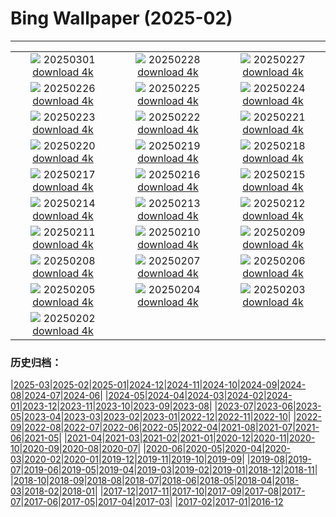 # Bing Wallpaper (2025-02)
**************
| | | |
| :----: | :----: | :----: |
| ![](https://www.bing.com/th?id=OHR.EucalyptusForest_JA-JP1746182669_1920x1080.jpg) 20250301 [download 4k](https://www.bing.com/th?id=OHR.EucalyptusForest_JA-JP1746182669_UHD.jpg) | ![](https://www.bing.com/th?id=OHR.BhutanMonastery_JA-JP1458270567_1920x1080.jpg) 20250228 [download 4k](https://www.bing.com/th?id=OHR.BhutanMonastery_JA-JP1458270567_UHD.jpg) | ![](https://www.bing.com/th?id=OHR.PolarCub_JA-JP1257956041_1920x1080.jpg) 20250227 [download 4k](https://www.bing.com/th?id=OHR.PolarCub_JA-JP1257956041_UHD.jpg) |
| ![](https://www.bing.com/th?id=OHR.ArgyllStalker_JA-JP1121064297_1920x1080.jpg) 20250226 [download 4k](https://www.bing.com/th?id=OHR.ArgyllStalker_JA-JP1121064297_UHD.jpg) | ![](https://www.bing.com/th?id=OHR.BryceHoodoos_JA-JP0914701137_1920x1080.jpg) 20250225 [download 4k](https://www.bing.com/th?id=OHR.BryceHoodoos_JA-JP0914701137_UHD.jpg) | ![](https://www.bing.com/th?id=OHR.RibbleheadViaduct_JA-JP0769503543_1920x1080.jpg) 20250224 [download 4k](https://www.bing.com/th?id=OHR.RibbleheadViaduct_JA-JP0769503543_UHD.jpg) |
| ![](https://www.bing.com/th?id=OHR.MtFujiSunrise_JA-JP0451320828_1920x1080.jpg) 20250223 [download 4k](https://www.bing.com/th?id=OHR.MtFujiSunrise_JA-JP0451320828_UHD.jpg) | ![](https://www.bing.com/th?id=OHR.StLouisArch_JA-JP0218152600_1920x1080.jpg) 20250222 [download 4k](https://www.bing.com/th?id=OHR.StLouisArch_JA-JP0218152600_UHD.jpg) | ![](https://www.bing.com/th?id=OHR.ChampakaSarasi_JA-JP0008600806_1920x1080.jpg) 20250221 [download 4k](https://www.bing.com/th?id=OHR.ChampakaSarasi_JA-JP0008600806_UHD.jpg) |
| ![](https://www.bing.com/th?id=OHR.FestungKonigsteinElbsandsteingebirge_JA-JP4771104579_1920x1080.jpg) 20250220 [download 4k](https://www.bing.com/th?id=OHR.FestungKonigsteinElbsandsteingebirge_JA-JP4771104579_UHD.jpg) | ![](https://www.bing.com/th?id=OHR.IceHoleOtter_JA-JP4600805047_1920x1080.jpg) 20250219 [download 4k](https://www.bing.com/th?id=OHR.IceHoleOtter_JA-JP4600805047_UHD.jpg) | ![](https://www.bing.com/th?id=OHR.BlueBelize_JA-JP4446467431_1920x1080.jpg) 20250218 [download 4k](https://www.bing.com/th?id=OHR.BlueBelize_JA-JP4446467431_UHD.jpg) |
| ![](https://www.bing.com/th?id=OHR.YungangGrottoes_JA-JP4266553262_1920x1080.jpg) 20250217 [download 4k](https://www.bing.com/th?id=OHR.YungangGrottoes_JA-JP4266553262_UHD.jpg) | ![](https://www.bing.com/th?id=OHR.HumpbackMother_JA-JP4098515390_1920x1080.jpg) 20250216 [download 4k](https://www.bing.com/th?id=OHR.HumpbackMother_JA-JP4098515390_UHD.jpg) | ![](https://www.bing.com/th?id=OHR.Misotsuchi2025_JA-JP3931043311_1920x1080.jpg) 20250215 [download 4k](https://www.bing.com/th?id=OHR.Misotsuchi2025_JA-JP3931043311_UHD.jpg) |
| ![](https://www.bing.com/th?id=OHR.PenguinLove_JA-JP3730970592_1920x1080.jpg) 20250214 [download 4k](https://www.bing.com/th?id=OHR.PenguinLove_JA-JP3730970592_UHD.jpg) | ![](https://www.bing.com/th?id=OHR.LakeTyrrell_JA-JP3510337163_1920x1080.jpg) 20250213 [download 4k](https://www.bing.com/th?id=OHR.LakeTyrrell_JA-JP3510337163_UHD.jpg) | ![](https://www.bing.com/th?id=OHR.PolarBearSwim_JA-JP3305613182_1920x1080.jpg) 20250212 [download 4k](https://www.bing.com/th?id=OHR.PolarBearSwim_JA-JP3305613182_UHD.jpg) |
| ![](https://www.bing.com/th?id=OHR.KairakuUme2025_JA-JP3144342607_1920x1080.jpg) 20250211 [download 4k](https://www.bing.com/th?id=OHR.KairakuUme2025_JA-JP3144342607_UHD.jpg) | ![](https://www.bing.com/th?id=OHR.UmbrellaDay_JA-JP2687142465_1920x1080.jpg) 20250210 [download 4k](https://www.bing.com/th?id=OHR.UmbrellaDay_JA-JP2687142465_UHD.jpg) | ![](https://www.bing.com/th?id=OHR.AlstromPoint_JA-JP2498220831_1920x1080.jpg) 20250209 [download 4k](https://www.bing.com/th?id=OHR.AlstromPoint_JA-JP2498220831_UHD.jpg) |
| ![](https://www.bing.com/th?id=OHR.SnowySvaneti_JA-JP2274619860_1920x1080.jpg) 20250208 [download 4k](https://www.bing.com/th?id=OHR.SnowySvaneti_JA-JP2274619860_UHD.jpg) | ![](https://www.bing.com/th?id=OHR.BlueNorway_JA-JP1977029810_1920x1080.jpg) 20250207 [download 4k](https://www.bing.com/th?id=OHR.BlueNorway_JA-JP1977029810_UHD.jpg) | ![](https://www.bing.com/th?id=OHR.WhararikiBeach_JA-JP9113396067_1920x1080.jpg) 20250206 [download 4k](https://www.bing.com/th?id=OHR.WhararikiBeach_JA-JP9113396067_UHD.jpg) |
| ![](https://www.bing.com/th?id=OHR.ScottishSheep_JA-JP7061956700_1920x1080.jpg) 20250205 [download 4k](https://www.bing.com/th?id=OHR.ScottishSheep_JA-JP7061956700_UHD.jpg) | ![](https://www.bing.com/th?id=OHR.YukiMatsuri2025_JA-JP6765872006_1920x1080.jpg) 20250204 [download 4k](https://www.bing.com/th?id=OHR.YukiMatsuri2025_JA-JP6765872006_UHD.jpg) | ![](https://www.bing.com/th?id=OHR.Risshun2025_JA-JP6529014440_1920x1080.jpg) 20250203 [download 4k](https://www.bing.com/th?id=OHR.Risshun2025_JA-JP6529014440_UHD.jpg) |
| ![](https://www.bing.com/th?id=OHR.AustriaMarmot_JA-JP6210470300_1920x1080.jpg) 20250202 [download 4k](https://www.bing.com/th?id=OHR.AustriaMarmot_JA-JP6210470300_UHD.jpg) |  |  |

### 历史归档：

|[2025-03](/../2025-03/2025-03.md)|[2025-02](/2025-02.md)|[2025-01](/../2025-01/2025-01.md)|[2024-12](/../2024-12/2024-12.md)|[2024-11](/../2024-11/2024-11.md)|[2024-10](/../2024-10/2024-10.md)|[2024-09](/../2024-09/2024-09.md)|[2024-08](/../2024-08/2024-08.md)|[2024-07](/../2024-07/2024-07.md)|[2024-06](/../2024-06/2024-06.md)|
|[2024-05](/../2024-05/2024-05.md)|[2024-04](/../2024-04/2024-04.md)|[2024-03](/../2024-03/2024-03.md)|[2024-02](/../2024-02/2024-02.md)|[2024-01](/../2024-01/2024-01.md)|[2023-12](/../2023-12/2023-12.md)|[2023-11](/../2023-11/2023-11.md)|[2023-10](/../2023-10/2023-10.md)|[2023-09](/../2023-09/2023-09.md)|[2023-08](/../2023-08/2023-08.md)|
|[2023-07](/../2023-07/2023-07.md)|[2023-06](/../2023-06/2023-06.md)|[2023-05](/../2023-05/2023-05.md)|[2023-04](/../2023-04/2023-04.md)|[2023-03](/../2023-03/2023-03.md)|[2023-02](/../2023-02/2023-02.md)|[2023-01](/../2023-01/2023-01.md)|[2022-12](/../2022-12/2022-12.md)|[2022-11](/../2022-11/2022-11.md)|[2022-10](/../2022-10/2022-10.md)|
|[2022-09](/../2022-09/2022-09.md)|[2022-08](/../2022-08/2022-08.md)|[2022-07](/../2022-07/2022-07.md)|[2022-06](/../2022-06/2022-06.md)|[2022-05](/../2022-05/2022-05.md)|[2022-04](/../2022-04/2022-04.md)|[2021-08](/../2021-08/2021-08.md)|[2021-07](/../2021-07/2021-07.md)|[2021-06](/../2021-06/2021-06.md)|[2021-05](/../2021-05/2021-05.md)|
|[2021-04](/../2021-04/2021-04.md)|[2021-03](/../2021-03/2021-03.md)|[2021-02](/../2021-02/2021-02.md)|[2021-01](/../2021-01/2021-01.md)|[2020-12](/../2020-12/2020-12.md)|[2020-11](/../2020-11/2020-11.md)|[2020-10](/../2020-10/2020-10.md)|[2020-09](/../2020-09/2020-09.md)|[2020-08](/../2020-08/2020-08.md)|[2020-07](/../2020-07/2020-07.md)|
|[2020-06](/../2020-06/2020-06.md)|[2020-05](/../2020-05/2020-05.md)|[2020-04](/../2020-04/2020-04.md)|[2020-03](/../2020-03/2020-03.md)|[2020-02](/../2020-02/2020-02.md)|[2020-01](/../2020-01/2020-01.md)|[2019-12](/../2019-12/2019-12.md)|[2019-11](/../2019-11/2019-11.md)|[2019-10](/../2019-10/2019-10.md)|[2019-09](/../2019-09/2019-09.md)|
|[2019-08](/../2019-08/2019-08.md)|[2019-07](/../2019-07/2019-07.md)|[2019-06](/../2019-06/2019-06.md)|[2019-05](/../2019-05/2019-05.md)|[2019-04](/../2019-04/2019-04.md)|[2019-03](/../2019-03/2019-03.md)|[2019-02](/../2019-02/2019-02.md)|[2019-01](/../2019-01/2019-01.md)|[2018-12](/../2018-12/2018-12.md)|[2018-11](/../2018-11/2018-11.md)|
|[2018-10](/../2018-10/2018-10.md)|[2018-09](/../2018-09/2018-09.md)|[2018-08](/../2018-08/2018-08.md)|[2018-07](/../2018-07/2018-07.md)|[2018-06](/../2018-06/2018-06.md)|[2018-05](/../2018-05/2018-05.md)|[2018-04](/../2018-04/2018-04.md)|[2018-03](/../2018-03/2018-03.md)|[2018-02](/../2018-02/2018-02.md)|[2018-01](/../2018-01/2018-01.md)|
|[2017-12](/../2017-12/2017-12.md)|[2017-11](/../2017-11/2017-11.md)|[2017-10](/../2017-10/2017-10.md)|[2017-09](/../2017-09/2017-09.md)|[2017-08](/../2017-08/2017-08.md)|[2017-07](/../2017-07/2017-07.md)|[2017-06](/../2017-06/2017-06.md)|[2017-05](/../2017-05/2017-05.md)|[2017-04](/../2017-04/2017-04.md)|[2017-03](/../2017-03/2017-03.md)|
|[2017-02](/../2017-02/2017-02.md)|[2017-01](/../2017-01/2017-01.md)|[2016-12](/../2016-12/2016-12.md)